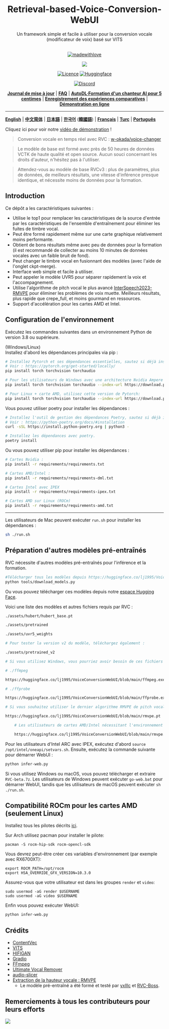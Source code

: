<div align="center">

<h1>Retrieval-based-Voice-Conversion-WebUI</h1>
Un framework simple et facile à utiliser pour la conversion vocale (modificateur de voix) basé sur VITS<br><br>

[![madewithlove](https://img.shields.io/badge/made_with-%E2%9D%A4-red?style=for-the-badge&labelColor=orange
)](https://github.com/fumiama/Retrieval-based-Voice-Conversion-WebUI)

<img src="https://counter.seku.su/cmoe?name=rvc&theme=r34" /><br>

[![Licence](https://img.shields.io/badge/LICENSE-MIT-green.svg?style=for-the-badge)](https://github.com/fumiama/Retrieval-based-Voice-Conversion-WebUI/blob/main/LICENSE)
[![Huggingface](https://img.shields.io/badge/🤗%20-Spaces-yellow.svg?style=for-the-badge)](https://huggingface.co/lj1995/VoiceConversionWebUI/tree/main/)

[![Discord](https://img.shields.io/badge/RVC%20Developers-Discord-7289DA?style=for-the-badge&logo=discord&logoColor=white)](https://discord.gg/HcsmBBGyVk)

[**Journal de mise à jour**](https://github.com/fumiama/Retrieval-based-Voice-Conversion-WebUI/blob/main/docs/Changelog_CN.md) | [**FAQ**](https://github.com/fumiama/Retrieval-based-Voice-Conversion-WebUI/wiki/%E5%B8%B8%E8%A7%81%E9%97%AE%E9%A2%98%E8%A7%A3%E7%AD%94) | [**AutoDL·Formation d'un chanteur AI pour 5 centimes**](https://github.com/fumiama/Retrieval-based-Voice-Conversion-WebUI/wiki/Autodl%E8%AE%AD%E7%BB%83RVC%C2%B7AI%E6%AD%8C%E6%89%8B%E6%95%99%E7%A8%8B) | [**Enregistrement des expériences comparatives**](https://github.com/fumiama/Retrieval-based-Voice-Conversion-WebUI/wiki/%E5%AF%B9%E7%85%A7%E5%AE%9E%E9%AA%8C%C2%B7%E5%AE%9E%E9%AA%8C%E8%AE%B0%E5%BD%95) | [**Démonstration en ligne**](https://huggingface.co/spaces/Ricecake123/RVC-demo)

</div>

------

[**English**](../en/README.en.md) | [ **中文简体**](../../README.md) | [**日本語**](../jp/README.ja.md) | [**한국어**](../kr/README.ko.md) ([**韓國語**](../kr/README.ko.han.md)) | [**Français**](../fr/README.fr.md) | [**Turc**](../tr/README.tr.md) | [**Português**](../pt/README.pt.md)

Cliquez ici pour voir notre [vidéo de démonstration](https://www.bilibili.com/video/BV1pm4y1z7Gm/) !

> Conversion vocale en temps réel avec RVC : [w-okada/voice-changer](https://github.com/w-okada/voice-changer)

> Le modèle de base est formé avec près de 50 heures de données VCTK de haute qualité et open source. Aucun souci concernant les droits d'auteur, n'hésitez pas à l'utiliser.

> Attendez-vous au modèle de base RVCv3 : plus de paramètres, plus de données, de meilleurs résultats, une vitesse d'inférence presque identique, et nécessite moins de données pour la formation.

## Introduction
Ce dépôt a les caractéristiques suivantes :
+ Utilise le top1 pour remplacer les caractéristiques de la source d'entrée par les caractéristiques de l'ensemble d'entraînement pour éliminer les fuites de timbre vocal.
+ Peut être formé rapidement même sur une carte graphique relativement moins performante.
+ Obtient de bons résultats même avec peu de données pour la formation (il est recommandé de collecter au moins 10 minutes de données vocales avec un faible bruit de fond).
+ Peut changer le timbre vocal en fusionnant des modèles (avec l'aide de l'onglet ckpt-merge).
+ Interface web simple et facile à utiliser.
+ Peut appeler le modèle UVR5 pour séparer rapidement la voix et l'accompagnement.
+ Utilise l'algorithme de pitch vocal le plus avancé [InterSpeech2023-RMVPE](#projets-référencés) pour éliminer les problèmes de voix muette. Meilleurs résultats, plus rapide que crepe_full, et moins gourmand en ressources.
+ Support d'accélération pour les cartes AMD et Intel.

## Configuration de l'environnement
Exécutez les commandes suivantes dans un environnement Python de version 3.8 ou supérieure.

(Windows/Linux)  
Installez d'abord les dépendances principales via pip :
```bash
# Installez Pytorch et ses dépendances essentielles, sautez si déjà installé.
# Voir : https://pytorch.org/get-started/locally/
pip install torch torchvision torchaudio

# Pour les utilisateurs de Windows avec une architecture Nvidia Ampere (RTX30xx), en se basant sur l'expérience #21, spécifiez la version CUDA correspondante pour Pytorch.
pip install torch torchvision torchaudio --index-url https://download.pytorch.org/whl/cu117

# Pour Linux + carte AMD, utilisez cette version de Pytorch:
pip install torch torchvision torchaudio --index-url https://download.pytorch.org/whl/rocm5.4.2
```

Vous pouvez utiliser poetry pour installer les dépendances :
```bash
# Installez l'outil de gestion des dépendances Poetry, sautez si déjà installé.
# Voir : https://python-poetry.org/docs/#installation
curl -sSL https://install.python-poetry.org | python3 -

# Installez les dépendances avec poetry.
poetry install
```

Ou vous pouvez utiliser pip pour installer les dépendances :
```bash
# Cartes Nvidia :
pip install -r requirements/requirements.txt

# Cartes AMD/Intel :
pip install -r requirements/requirements-dml.txt

# Cartes Intel avec IPEX
pip install -r requirements/requirements-ipex.txt

# Cartes AMD sur Linux (ROCm)
pip install -r requirements/requirements-amd.txt
```

------
Les utilisateurs de Mac peuvent exécuter `run.sh` pour installer les dépendances :
```bash
sh ./run.sh
```

## Préparation d'autres modèles pré-entraînés
RVC nécessite d'autres modèles pré-entraînés pour l'inférence et la formation.

```bash
#Télécharger tous les modèles depuis https://huggingface.co/lj1995/VoiceConversionWebUI/tree/main/
python tools/download_models.py
```

Ou vous pouvez télécharger ces modèles depuis notre [espace Hugging Face](https://huggingface.co/lj1995/VoiceConversionWebUI/tree/main/).

Voici une liste des modèles et autres fichiers requis par RVC :
```bash
./assets/hubert/hubert_base.pt

./assets/pretrained 

./assets/uvr5_weights

# Pour tester la version v2 du modèle, téléchargez également :

./assets/pretrained_v2

# Si vous utilisez Windows, vous pourriez avoir besoin de ces fichiers pour ffmpeg et ffprobe, sautez cette étape si vous avez déjà installé ffmpeg et ffprobe. Les utilisateurs d'ubuntu/debian peuvent installer ces deux bibliothèques avec apt install ffmpeg. Les utilisateurs de Mac peuvent les installer avec brew install ffmpeg (prérequis : avoir installé brew).

# ./ffmpeg

https://huggingface.co/lj1995/VoiceConversionWebUI/blob/main/ffmpeg.exe

# ./ffprobe

https://huggingface.co/lj1995/VoiceConversionWebUI/blob/main/ffprobe.exe

# Si vous souhaitez utiliser le dernier algorithme RMVPE de pitch vocal, téléchargez les paramètres du modèle de pitch et placez-les dans le répertoire racine de RVC.

https://huggingface.co/lj1995/VoiceConversionWebUI/blob/main/rmvpe.pt

    # Les utilisateurs de cartes AMD/Intel nécessitant l'environnement DML doivent télécharger :

    https://huggingface.co/lj1995/VoiceConversionWebUI/blob/main/rmvpe.onnx

```
Pour les utilisateurs d'Intel ARC avec IPEX, exécutez d'abord `source /opt/intel/oneapi/setvars.sh`.
Ensuite, exécutez la commande suivante pour démarrer WebUI :
```bash
python infer-web.py
```

Si vous utilisez Windows ou macOS, vous pouvez télécharger et extraire `RVC-beta.7z`. Les utilisateurs de Windows peuvent exécuter `go-web.bat` pour démarrer WebUI, tandis que les utilisateurs de macOS peuvent exécuter `sh ./run.sh`.

## Compatibilité ROCm pour les cartes AMD (seulement Linux)
Installez tous les pilotes décrits [ici](https://rocm.docs.amd.com/en/latest/deploy/linux/os-native/install.html).

Sur Arch utilisez pacman pour installer le pilote:
````
pacman -S rocm-hip-sdk rocm-opencl-sdk
````

Vous devrez peut-être créer ces variables d'environnement (par exemple avec RX6700XT):
````
export ROCM_PATH=/opt/rocm
export HSA_OVERRIDE_GFX_VERSION=10.3.0
````
Assurez-vous que votre utilisateur est dans les groupes `render` et `video`:
````
sudo usermod -aG render $USERNAME
sudo usermod -aG video $USERNAME
````
Enfin vous pouvez exécuter WebUI:
```bash
python infer-web.py
```

## Crédits
+ [ContentVec](https://github.com/auspicious3000/contentvec/)
+ [VITS](https://github.com/jaywalnut310/vits)
+ [HIFIGAN](https://github.com/jik876/hifi-gan)
+ [Gradio](https://github.com/gradio-app/gradio)
+ [FFmpeg](https://github.com/FFmpeg/FFmpeg)
+ [Ultimate Vocal Remover](https://github.com/Anjok07/ultimatevocalremovergui)
+ [audio-slicer](https://github.com/openvpi/audio-slicer)
+ [Extraction de la hauteur vocale : RMVPE](https://github.com/Dream-High/RMVPE)
  + Le modèle pré-entraîné a été formé et testé par [yxlllc](https://github.com/yxlllc/RMVPE) et [RVC-Boss](https://github.com/RVC-Boss).

## Remerciements à tous les contributeurs pour leurs efforts
<a href="https://github.com/fumiama/Retrieval-based-Voice-Conversion-WebUI/graphs/contributors" target="_blank">
  <img src="https://contrib.rocks/image?repo=fumiama/Retrieval-based-Voice-Conversion-WebUI" />
</a>
